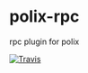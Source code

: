 # polix-rpc
rpc plugin for polix

[![Travis](https://img.shields.io/travis/polixjs/polix-rpc.svg?style=for-the-badge)](https://travis-ci.org/polixjs/polix-rpc)

